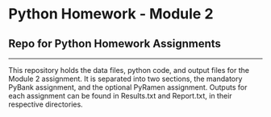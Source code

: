 # Python Homework - Module 2
## Repo for Python Homework Assignments
---
This repository holds the data files, python code, and output files for the Module 2 assignment. It is separated into two sections, the mandatory PyBank assignment, and the optional PyRamen assignment. Outputs for each assignment can be found in Results.txt and Report.txt, in their respective directories.


